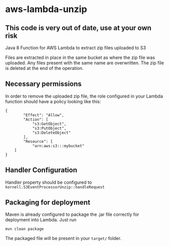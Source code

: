 # aws-lambda-unzip
## This code is very out of date, use at your own risk

Java 8 Function for AWS Lambda to extract zip files uploaded to S3

Files are extracted in place in the same bucket as where the zip file was uploaded. Any files present with the same name are overwritten. The zip file is deleted at the end of the operation.

## Necessary permissions
In order to remove the uploaded zip file, the role configured in your Lambda function should have a policy looking like this:
```
{
        "Effect": "Allow",
        "Action": [
            "s3:GetObject",
            "s3:PutObject",
            "s3:DeleteObject"
        ],
        "Resource": [
            "arn:aws:s3:::mybucket"
	]
}
```

## Handler Configuration
Handler property should be configured to `kornell.S3EventProcessorUnzip::handleRequest`

## Packaging for deployment
Maven is already configured to package the .jar file correctly for deployment into Lambda. Just run
```
mvn clean package
```
The packaged file will be present in your `target/` folder.
